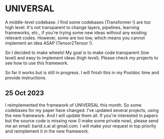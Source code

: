# UNIVERSAL
A middle-level codebase. I find some codebases (Transformer !) are too high level. It's not transparent to change layers, pipelines, learning frameworks, etc., if you're trying some new ideas without any existing relevant codes. However, some are too low, which means you cannot implement an idea ASAP (Tensor2Tensor !).

So I decided to make wheels! My goal is to make code transparent (low level) and easy to implement ideas (high level). Please check my projects to see how to use this framework. 

So far it works but is still in progress. I will finish this in my Postdoc time and provide instructions. 

## 25 Oct 2023
I reimplemented the framework of UNIVERSAL this month. So some codebases for my paper have changed. I've updated several projects, using the new framework. And I will update them all. If you're interested in papers but the source code is missing now (I make some private now), please send me an email: barid.x.ai at gmail.com. I will make your request in top priority and reimplement it in the new framework. 
